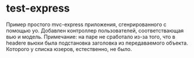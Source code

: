 # test-express

Пример простого mvс-express приложения, сгенрированного с помощью yo.
Добавлен контроллер пользователей, соответствающая вью и модель.
Примечание: на паре не сработало из-за того, что в headere вьюхи была подстановка заголовка из передаваемого объекта. Которого у списка юзеров, естественно, не было.
